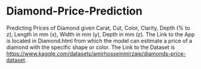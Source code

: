 # Diamond-Price-Prediction
Predicting Prices of Diamond given Carat, Cut, Color, Clarity, Depth (% to z), Length in mm (x), Width in mm (y), Depth in mm (z).
The Link to the App is located in Diamond.html from which the model can estimate a price of a diamond with the specific shape or color.
The Link to the Dataset is https://www.kaggle.com/datasets/amirhosseinmirzaie/diamonds-price-dataset.
